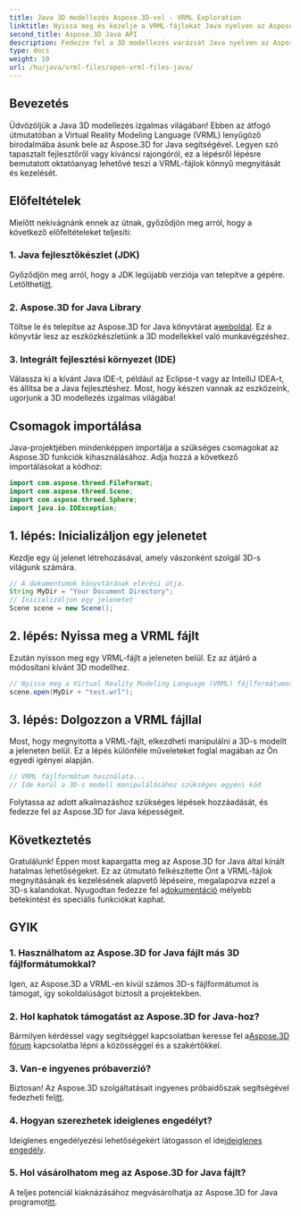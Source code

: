 ```yaml
---
title: Java 3D modellezés Aspose.3D-vel - VRML Exploration
linktitle: Nyissa meg és kezelje a VRML-fájlokat Java nyelven az Aspose.3D segítségével
second_title: Aspose.3D Java API
description: Fedezze fel a 3D modellezés varázsát Java nyelven az Aspose.3D segítségével. Zökkenőmentesen nyissa meg és kezelje a VRML-fájlokat. Merüljön el a korlátlan lehetőségek világában!
type: docs
weight: 10
url: /hu/java/vrml-files/open-vrml-files-java/
---
```

## Bevezetés
Üdvözöljük a Java 3D modellezés izgalmas világában! Ebben az átfogó útmutatóban a Virtual Reality Modeling Language (VRML) lenyűgöző birodalmába ásunk bele az Aspose.3D for Java segítségével. Legyen szó tapasztalt fejlesztőről vagy kíváncsi rajongóról, ez a lépésről lépésre bemutatott oktatóanyag lehetővé teszi a VRML-fájlok könnyű megnyitását és kezelését.
## Előfeltételek
Mielőtt nekivágnánk ennek az útnak, győződjön meg arról, hogy a következő előfeltételeket teljesíti:
### 1. Java fejlesztőkészlet (JDK)
 Győződjön meg arról, hogy a JDK legújabb verziója van telepítve a gépére. Letöltheti[itt](https://www.oracle.com/java/technologies/javase-downloads.html).
### 2. Aspose.3D for Java Library
Töltse le és telepítse az Aspose.3D for Java könyvtárat a[weboldal](https://releases.aspose.com/3d/java/). Ez a könyvtár lesz az eszközkészletünk a 3D modellekkel való munkavégzéshez.
### 3. Integrált fejlesztési környezet (IDE)
Válassza ki a kívánt Java IDE-t, például az Eclipse-t vagy az IntelliJ IDEA-t, és állítsa be a Java fejlesztéshez.
Most, hogy készen vannak az eszközeink, ugorjunk a 3D modellezés izgalmas világába!
## Csomagok importálása
Java-projektjében mindenképpen importálja a szükséges csomagokat az Aspose.3D funkciók kihasználásához. Adja hozzá a következő importálásokat a kódhoz:
```java
import com.aspose.threed.FileFormat;
import com.aspose.threed.Scene;
import com.aspose.threed.Sphere;
import java.io.IOException;
```
## 1. lépés: Inicializáljon egy jelenetet
Kezdje egy új jelenet létrehozásával, amely vászonként szolgál 3D-s világunk számára.
```java
// A dokumentumok könyvtárának elérési útja.
String MyDir = "Your Document Directory";
// Inicializáljon egy jelenetet
Scene scene = new Scene();
```
## 2. lépés: Nyissa meg a VRML fájlt
Ezután nyisson meg egy VRML-fájlt a jeleneten belül. Ez az átjáró a módosítani kívánt 3D modellhez.
```java
// Nyissa meg a Virtual Reality Modeling Language (VRML) fájlformátumot
scene.open(MyDir + "test.wrl");
```
## 3. lépés: Dolgozzon a VRML fájllal
Most, hogy megnyitotta a VRML-fájlt, elkezdheti manipulálni a 3D-s modellt a jeleneten belül. Ez a lépés különféle műveleteket foglal magában az Ön egyedi igényei alapján.
```java
// VRML fájlformátum használata...
// Ide kerül a 3D-s modell manipulálásához szükséges egyéni kód
```
Folytassa az adott alkalmazáshoz szükséges lépések hozzáadását, és fedezze fel az Aspose.3D for Java képességeit.
## Következtetés
Gratulálunk! Éppen most kapargatta meg az Aspose.3D for Java által kínált hatalmas lehetőségeket. Ez az útmutató felkészítette Önt a VRML-fájlok megnyitásának és kezelésének alapvető lépéseire, megalapozva ezzel a 3D-s kalandokat.
 Nyugodtan fedezze fel a[dokumentáció](https://reference.aspose.com/3d/java/) mélyebb betekintést és speciális funkciókat kaphat.
## GYIK
### 1. Használhatom az Aspose.3D for Java fájlt más 3D fájlformátumokkal?
Igen, az Aspose.3D a VRML-en kívül számos 3D-s fájlformátumot is támogat, így sokoldalúságot biztosít a projektekben.
### 2. Hol kaphatok támogatást az Aspose.3D for Java-hoz?
 Bármilyen kérdéssel vagy segítséggel kapcsolatban keresse fel a[Aspose.3D fórum](https://forum.aspose.com/c/3d/18) kapcsolatba lépni a közösséggel és a szakértőkkel.
### 3. Van-e ingyenes próbaverzió?
 Biztosan! Az Aspose.3D szolgáltatásait ingyenes próbaidőszak segítségével fedezheti fel[itt](https://releases.aspose.com/).
### 4. Hogyan szerezhetek ideiglenes engedélyt?
 Ideiglenes engedélyezési lehetőségekért látogasson el ide[ideiglenes engedély](https://purchase.aspose.com/temporary-license/).
### 5. Hol vásárolhatom meg az Aspose.3D for Java fájlt?
 A teljes potenciál kiaknázásához megvásárolhatja az Aspose.3D for Java programot[itt](https://purchase.aspose.com/buy).